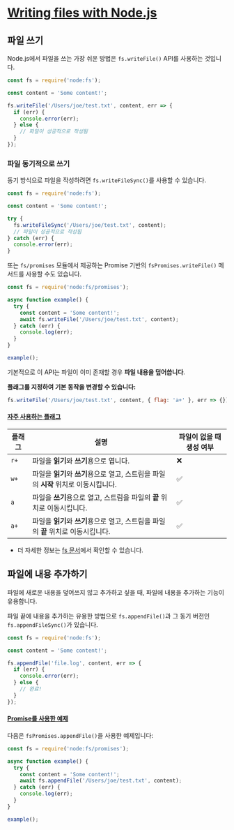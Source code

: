 # [Writing files with Node.js](https://nodejs.org/en/learn/asynchronous-work/asynchronous-flow-control#writing-files-with-nodejs)





## 파일 쓰기

Node.js에서 파일을 쓰는 가장 쉬운 방법은 `fs.writeFile()` API를 사용하는 것입니다.

```javascript
const fs = require('node:fs');

const content = 'Some content!';

fs.writeFile('/Users/joe/test.txt', content, err => {
  if (err) {
    console.error(err);
  } else {
    // 파일이 성공적으로 작성됨
  }
});
```


### 파일 동기적으로 쓰기

동기 방식으로 파일을 작성하려면 `fs.writeFileSync()`를 사용할 수 있습니다.

```javascript
const fs = require('node:fs');

const content = 'Some content!';

try {
  fs.writeFileSync('/Users/joe/test.txt', content);
  // 파일이 성공적으로 작성됨
} catch (err) {
  console.error(err);
}
```

또는 `fs/promises` 모듈에서 제공하는 Promise 기반의 `fsPromises.writeFile()` 메서드를 사용할 수도 있습니다.

```javascript
const fs = require('node:fs/promises');

async function example() {
  try {
    const content = 'Some content!';
    await fs.writeFile('/Users/joe/test.txt', content);
  } catch (err) {
    console.log(err);
  }
}

example();
```

기본적으로 이 API는 파일이 이미 존재할 경우 **파일 내용을 덮어씁니다**.

**플래그를 지정하여 기본 동작을 변경할 수 있습니다:**

```javascript
fs.writeFile('/Users/joe/test.txt', content, { flag: 'a+' }, err => {});
```


#### [자주 사용하는 플래그](https://nodejs.org/en/learn/asynchronous-work/asynchronous-flow-control#the-flags-youll-likely-use-are)

| 플래그 | 설명 | 파일이 없을 때 생성 여부 |
| --- | --- | --- |
| `r+` | 파일을 **읽기**와 **쓰기**용으로 엽니다. | ❌ |
| `w+` | 파일을 **읽기**와 **쓰기**용으로 열고, 스트림을 파일의 **시작** 위치로 이동시킵니다. | ✅ |
| `a` | 파일을 **쓰기**용으로 열고, 스트림을 파일의 **끝** 위치로 이동시킵니다. | ✅ |
| `a+` | 파일을 **읽기**와 **쓰기**용으로 열고, 스트림을 파일의 **끝** 위치로 이동시킵니다. | ✅ |

-   더 자세한 정보는 [fs 문서](https://nodejs.org/api/fs.html#file-system-flags)에서 확인할 수 있습니다.


## 파일에 내용 추가하기

파일에 새로운 내용을 덮어쓰지 않고 추가하고 싶을 때, 파일에 내용을 추가하는 기능이 유용합니다.


파일 끝에 내용을 추가하는 유용한 방법으로 `fs.appendFile()`과 그 동기 버전인 `fs.appendFileSync()`가 있습니다.

```javascript
const fs = require('node:fs');

const content = 'Some content!';

fs.appendFile('file.log', content, err => {
  if (err) {
    console.error(err);
  } else {
    // 완료!
  }
});
```


#### [Promise를 사용한 예제](https://nodejs.org/en/learn/asynchronous-work/asynchronous-flow-control#example-with-promises)

다음은 `fsPromises.appendFile()`을 사용한 예제입니다:

```javascript
const fs = require('node:fs/promises');

async function example() {
  try {
    const content = 'Some content!';
    await fs.appendFile('/Users/joe/test.txt', content);
  } catch (err) {
    console.log(err);
  }
}

example();
```


